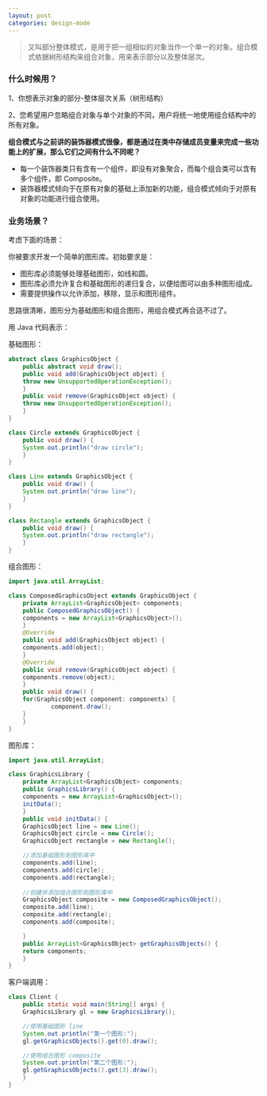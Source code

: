 ```yaml
---
layout: post
categories: design-mode
---
```

> 又叫部分整体模式，是用于把一组相似的对象当作一个单一的对象。组合模式依据树形结构来组合对象，用来表示部分以及整体层次。

### 什么时候用？

 1、你想表示对象的部分-整体层次关系（树形结构）

 2、您希望用户忽略组合对象与单个对象的不同，用户将统一地使用组合结构中的所有对象。

**组合模式与之前讲的装饰器模式很像，都是通过在类中存储成员变量来完成一些功能上的扩展，那么它们之间有什么不同呢？**

- 每一个装饰器类只有含有一个组件，即没有对象聚合，而每个组合类可以含有多个组件，即 Composite。
- 装饰器模式倾向于在原有对象的基础上添加新的功能，组合模式倾向于对原有对象的功能进行组合使用。

### 业务场景？

考虑下面的场景：

你被要求开发一个简单的图形库。初始要求是：

- 图形库必须能够处理基础图形，如线和圆。
- 图形库必须允许复合和基础图形的递归复合，以便绘图可以由多种图形组成。
- 需要提供操作以允许添加，移除，显示和图形组件。

思路很清晰，图形分为基础图形和组合图形，用组合模式再合适不过了。

用 Java 代码表示：

基础图形：

```java
abstract class GraphicsObject {
    public abstract void draw();
    public void add(GraphicsObject object) {
	throw new UnsupportedOperationException();
    }
    public void remove(GraphicsObject object) {
	throw new UnsupportedOperationException();
    }
}

class Circle extends GraphicsObject {
    public void draw() {
	System.out.println("draw circle");
    }
}

class Line extends GraphicsObject {
    public void draw() {
	System.out.println("draw line");
    }	
}

class Rectangle extends GraphicsObject {
    public void draw() {
	System.out.println("draw rectangle");
    }	
}
```

组合图形：

```java
import java.util.ArrayList;

class ComposedGraphicsObject extends GraphicsObject {
    private ArrayList<GraphicsObject> components;
    public ComposedGraphicsObject() {
	components = new ArrayList<GraphicsObject>();
    }
    @Override
    public void add(GraphicsObject object) {
	components.add(object);
    }
    @Override
    public void remove(GraphicsObject object) {
	components.remove(object);
    }
    public void draw() {
	for(GraphicsObject component: components) {
        	component.draw();
	}
    }
}
```

图形库：

```java
import java.util.ArrayList;

class GraphicsLibrary {
    private ArrayList<GraphicsObject> components;
    public GraphicsLibrary() {
	components = new ArrayList<GraphicsObject>();
	initData();
    }
    public void initData() {
	GraphicsObject line = new Line();
	GraphicsObject circle = new Circle();
	GraphicsObject rectangle = new Rectangle();

	//添加基础图形到图形库中
	components.add(line);
	components.add(circle);
	components.add(rectangle);
		
	//创建并添加组合图形到图形库中
	GraphicsObject composite = new ComposedGraphicsObject();
	composite.add(line);
	composite.add(rectangle);
	components.add(composite);

    }
    public ArrayList<GraphicsObject> getGraphicsObjects() {
	return components;
    }
}
```

客户端调用：

```java
class Client {
    public static void main(String[] args) {
	GraphicsLibrary gl = new GraphicsLibrary();

	//使用基础图形 line
	System.out.println("第一个图形:");
	gl.getGraphicsObjects().get(0).draw();

	//使用组合图形 composite
	System.out.println("第二个图形:");
	gl.getGraphicsObjects().get(3).draw();
    }
}
```